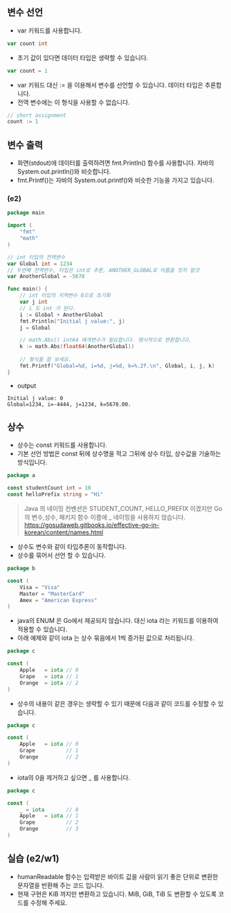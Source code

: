 
## 변수 선언
* var 키워드를 사용합니다.
```go
var count int
```
* 초기 값이 있다면 데이터 타입은 생략할 수 있습니다.
```go
var count = 1
```
* var 키워드 대신 := 을 이용해서 변수를 선언할 수 있습니다. 데이터 타입은 추론합니다.
* 전역 변수에는 이 형식을 사용할 수 없습니다.
```go
// short assignment
count := 1
```

## 변수 출력
* 화면(stdout)에 데이터를 출력하려면 fmt.Println() 함수를 사용합니다. 자바의 System.out.println()와 비슷합니다.
* fmt.Printf()는 자바의 System.out.printf()와 비슷한 기능을 가지고 있습니다.

### (e2)
```go
package main

import (
    "fmt"
    "math"
)

// int 타입의 전역변수
var Global int = 1234
// 두번째 전역변수, 타입은 int로 추론, ANOTHER_GLOBAL로 이름을 짓지 말것
var AnotherGlobal = -5678

func main() {
    // int 타입의 지역변수 0으로 초기화
    var j int
    // i 도 int 가 된다.
    i := Global + AnotherGlobal
    fmt.Println("Initial j value:", j)
    j = Global

    // math.Abs() int64 매개변수가 필요합니다. 명시적으로 변환합니다.
    k := math.Abs(float64(AnotherGlobal))
    
    // 형식을 잘 보세요.
    fmt.Printf("Global=%d, i=%d, j=%d, k=%.2f.\n", Global, i, j, k)
}
```

* output
```
Initial j value: 0
Global=1234, i=-4444, j=1234, k=5678.00.
```

## 상수
* 상수는 const 키워드를 사용합니다.
* 기본 선언 방법은 const 뒤에 상수명을 적고 그뒤에 상수 타입, 상수값을 기술하는 방식입니다. 
```go
package a 

const studentCount int = 10
const helloPrefix string = "Hi"
```
> Java 의 네이밍 컨벤션은 STUDENT_COUNT, HELLO_PREFIX 이겠지만 Go의 변수,상수, 패키지 함수 이름에 _ 네이밍을 사용하지 않습니다.
> https://gosudaweb.gitbooks.io/effective-go-in-korean/content/names.html

* 상수도 변수와 같이 타입추론이 동작합니다. 
* 상수를 묶어서 선언 할 수 있습니다. 
```go
package b

const (
    Visa = "Visa"
    Master = "MasterCard"
    Amex = "American Express"
)
```
* java의 ENUM 은 Go에서 제공되지 않습니다. 대신 iota 라는 키워드를 이용하여 적용할 수 있습니다. 
* 아래 예제와 같이 iota 는 상수 묶음에서 1씩 증가된 값으로 처리됩니다. 
```go
package c

const (
    Apple   = iota // 0
    Grape   = iota // 1
    Orange  = iota // 2
)
```
* 상수의 내용이 같은 경우는 생략할 수 있기 때문에 다음과 같이 코드를 수정할 수 있습니다. 
```go
package c

const (
    Apple   = iota // 0
    Grape          // 1
    Orange         // 2
)
```

* iota의 0을 제거하고 싶으면 _ 를 사용합니다.
```go
package c

const (
    _ = iota       // 0
    Apple   = iota // 1
    Grape          // 2
    Orange         // 3
)
```

## 실습 (e2/w1)
* humanReadable 함수는 입력받은 바이트 값을 사람이 읽기 좋은 단위로 변환한 문자열을 반환해 주는 코드 입니다. 
* 현재 구현은 KiB 까지만 변환하고 있습니다. MiB, GiB, TiB 도 변환할 수 있도록 코드를 수정해 주세요.